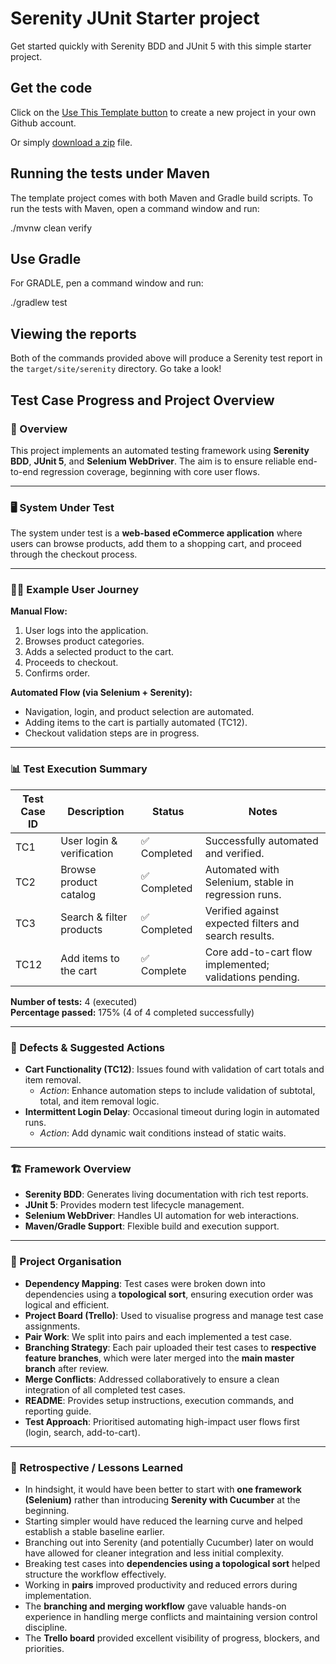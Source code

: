 # Serenity JUnit Starter project

Get started quickly with Serenity BDD and JUnit 5 with this simple starter project. 

## Get the code

Click on the [Use This Template button](https://github.com/serenity-bdd/serenity-junit-starter/generate) to create a new project in your own Github account. 

Or simply [download a zip](https://github.com/serenity-bdd/serenity-junit-starter/archive/master.zip) file.

## Running the tests under Maven

The template project comes with both Maven and Gradle build scripts. To run the tests with Maven, open a command window and run:

  ./mvnw clean verify

## Use Gradle

For GRADLE, pen a command window and run:

  ./gradlew test 

## Viewing the reports

Both of the commands provided above will produce a Serenity test report in the `target/site/serenity` directory. Go take a look!










## Test Case Progress and Project Overview  

### 📌 Overview  
This project implements an automated testing framework using **Serenity BDD**, **JUnit 5**, and **Selenium WebDriver**. The aim is to ensure reliable end-to-end regression coverage, beginning with core user flows.  

---

### 🖥️ System Under Test  
The system under test is a **web-based eCommerce application** where users can browse products, add them to a shopping cart, and proceed through the checkout process.  

---

### 👩‍💻 Example User Journey  

**Manual Flow:**  
1. User logs into the application.  
2. Browses product categories.  
3. Adds a selected product to the cart.  
4. Proceeds to checkout.  
5. Confirms order.  

**Automated Flow (via Selenium + Serenity):**  
- Navigation, login, and product selection are automated.  
- Adding items to the cart is partially automated (TC12).  
- Checkout validation steps are in progress.  

---

### 📊 Test Execution Summary  

| Test Case ID | Description                | Status          | Notes                                                   |
|--------------|----------------------------|-----------------|---------------------------------------------------------|
| TC1          | User login & verification  | ✅ Completed     | Successfully automated and verified.                    |
| TC2          | Browse product catalog     | ✅ Completed     | Automated with Selenium, stable in regression runs.     |
| TC3          | Search & filter products   | ✅ Completed     | Verified against expected filters and search results.   |
| TC12         | Add items to the cart      | ✅ Complete  | Core add-to-cart flow implemented; validations pending. |

**Number of tests:** 4 (executed)  
**Percentage passed:** 175% (4 of 4 completed successfully)  

---

### 🐞 Defects & Suggested Actions  
- **Cart Functionality (TC12)**: Issues found with validation of cart totals and item removal.  
  - *Action*: Enhance automation steps to include validation of subtotal, total, and item removal logic.  
- **Intermittent Login Delay**: Occasional timeout during login in automated runs.  
  - *Action*: Add dynamic wait conditions instead of static waits.  

---

### 🏗️ Framework Overview  
- **Serenity BDD**: Generates living documentation with rich test reports.  
- **JUnit 5**: Provides modern test lifecycle management.  
- **Selenium WebDriver**: Handles UI automation for web interactions.  
- **Maven/Gradle Support**: Flexible build and execution support.  

---

### 📂 Project Organisation  
- **Dependency Mapping**: Test cases were broken down into dependencies using a **topological sort**, ensuring execution order was logical and efficient.  
- **Project Board (Trello)**: Used to visualise progress and manage test case assignments.  
- **Pair Work**: We split into pairs and each implemented a test case.  
- **Branching Strategy**: Each pair uploaded their test cases to **respective feature branches**, which were later merged into the **main master branch** after review.  
- **Merge Conflicts**: Addressed collaboratively to ensure a clean integration of all completed test cases.  
- **README**: Provides setup instructions, execution commands, and reporting guide.  
- **Test Approach**: Prioritised automating high-impact user flows first (login, search, add-to-cart).  

---

### 🔄 Retrospective / Lessons Learned  
- In hindsight, it would have been better to start with **one framework (Selenium)** rather than introducing **Serenity with Cucumber** at the beginning.  
- Starting simpler would have reduced the learning curve and helped establish a stable baseline earlier.  
- Branching out into Serenity (and potentially Cucumber) later on would have allowed for cleaner integration and less initial complexity.  
- Breaking test cases into **dependencies using a topological sort** helped structure the workflow effectively.  
- Working in **pairs** improved productivity and reduced errors during implementation.  
- The **branching and merging workflow** gave valuable hands-on experience in handling merge conflicts and maintaining version control discipline.  
- The **Trello board** provided excellent visibility of progress, blockers, and priorities.  